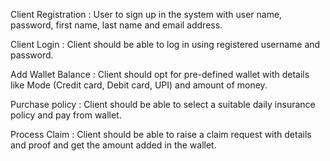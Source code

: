 Client Registration	: User to sign up in the system with user name, password, first name, last name and email address.

Client Login : Client should be able to log in using registered username and password.

Add Wallet Balance : Client should opt for pre-defined wallet with details like Mode (Credit card, Debit card, UPI) and amount of money.

Purchase policy : Client should be able to select a suitable daily insurance policy and pay from wallet.

Process Claim : Client should be able to raise a claim request with details and proof and get the amount added in the wallet.
